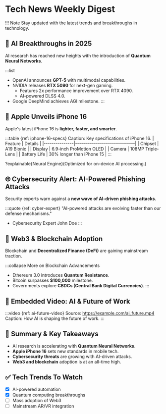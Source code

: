 # Tech News Weekly Digest

!!! Note
Stay updated with the latest trends and breakthroughs in technology.

## 🚀 AI Breakthroughs in 2025

AI research has reached new heights with the introduction of **Quantum Neural Networks**.

:::list
- OpenAI announces **GPT-5** with multimodal capabilities.
- NVIDIA releases **RTX 5090** for next-gen gaming.
  - Features 2x performance improvement over RTX 4090.
  - AI-powered DLSS 4.0.
- Google DeepMind achieves AGI milestone.
:::

## 📱 Apple Unveils iPhone 16

Apple's latest iPhone 16 is **lighter, faster, and smarter**.

:::table {ref: iphone-16-specs}
Caption: Key specifications of iPhone 16.
| Feature        | Details                      |
|---------------|------------------------------|
| Chipset       | A19 Bionic                    |
| Display       | 6.9-inch ProMotion OLED       |
| Camera        | 108MP Triple-Lens             |
| Battery Life  | 30% longer than iPhone 15     |
:::

?explainable{Neural Engine}(Optimized for on-device AI processing.)

## 🌐 Cybersecurity Alert: AI-Powered Phishing Attacks

Security experts warn against a **new wave of AI-driven phishing attacks**.

:::quote {ref: cyber-expert}
"AI-powered attacks are evolving faster than our defense mechanisms."
- Cybersecurity Expert John Doe
:::

## 🔗 Web3 & Blockchain Adoption

Blockchain and **Decentralized Finance (DeFi)** are gaining mainstream traction.

:::collapse More on Blockchain Advancements
- Ethereum 3.0 introduces **Quantum Resistance**.
- Bitcoin surpasses **$100,000** milestone.
- Governments explore **CBDCs (Central Bank Digital Currencies)**.
:::

## 🎥 Embedded Video: AI & Future of Work

:::video {ref: ai-future-video}
Source: https://example.com/ai_future.mp4
Caption: How AI is shaping the future of work.
:::

## 📝 Summary & Key Takeaways

- AI research is accelerating with **Quantum Neural Networks**.
- **Apple iPhone 16** sets new standards in mobile tech.
- **Cybersecurity threats** are growing with AI-driven attacks.
- **Web3 and blockchain** adoption is at an all-time high.

## ✅ Tech Trends To Watch

- [x] AI-powered automation
- [x] Quantum computing breakthroughs
- [ ] Mass adoption of Web3
- [ ] Mainstream AR/VR integration
